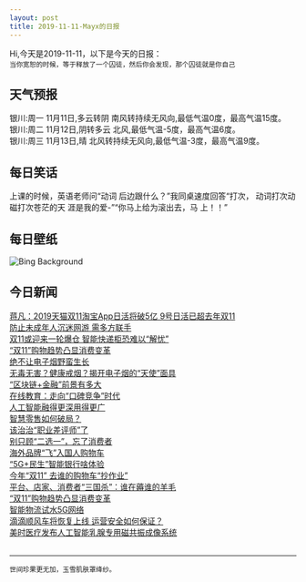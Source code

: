 ```yaml
---
layout: post
title: 2019-11-11-Mayx的日报
---
```


Hi,今天是2019-11-11，以下是今天的日报：<br><small>
当你宽恕的时候，等于释放了一个囚徒，然后你会发现，那个囚徒就是你自己</small><!--more-->
## 天气预报
银川:周一 11月11日,多云转阴 南风转持续无风向,最低气温0度，最高气温15度。<br>银川:周二 11月12日,阴转多云 北风,最低气温-5度，最高气温6度。<br>银川:周三 11月13日,晴 北风转持续无风向,最低气温-3度，最高气温9度。
## 每日笑话
上课的时候，英语老师问“动词 后边跟什么？”我同桌速度回答“打次， 动词打次动磁打次苍茫的天 涯是我的爱-”“你马上给为滚出去，马 上！！”
## 每日壁纸
![Bing Background](https://cn.bing.com/th?id=OHR.SesameStreet50_EN-US5093557671_1920x1080.jpg&rf=LaDigue_1920x1080.jpg&pid=hp "Jim Henson, along with Ernie and Bert, rehearse for an episode of 'Sesame Street' in 1970 in New York City (© David Attie/Getty Images)")
## 今日新闻

[蒋凡：2019天猫双11淘宝App日活将破5亿 9号日活已超去年双11](http://it.people.com.cn/n1/2019/1111/c1009-31448534.html)   
[防止未成年人沉迷网游 需多方联手](http://it.people.com.cn/n1/2019/1111/c1009-31447295.html)   
[双11或迎来一轮爆仓 智能快递柜恐难以“解忧”](http://it.people.com.cn/n1/2019/1111/c1009-31447620.html)   
[“双11”购物趋势凸显消费变革](http://it.people.com.cn/n1/2019/1111/c1009-31447415.html)   
[绝不让电子烟野蛮生长](http://it.people.com.cn/n1/2019/1111/c1009-31447709.html)   
[无毒无害？健康戒烟？揭开电子烟的“天使”面具](http://it.people.com.cn/n1/2019/1111/c1009-31447708.html)   
[“区块链+金融”前景有多大](http://it.people.com.cn/n1/2019/1111/c1009-31447693.html)   
[在线教育：走向“口碑竞争”时代](http://it.people.com.cn/n1/2019/1111/c1009-31447703.html)   
[人工智能融得更深用得更广](http://it.people.com.cn/n1/2019/1111/c1009-31447694.html)   
[智慧零售如何破局？](http://it.people.com.cn/n1/2019/1111/c1009-31447705.html)   
[该治治“职业差评师”了](http://it.people.com.cn/n1/2019/1111/c1009-31447704.html)   
[别只顾“二选一”，忘了消费者](http://it.people.com.cn/n1/2019/1111/c1009-31447614.html)   
[海外品牌“飞”入国人购物车](http://it.people.com.cn/n1/2019/1111/c1009-31447522.html)   
[“5G+民生”智能银行啥体验](http://it.people.com.cn/n1/2019/1111/c1009-31447413.html)   
[今年“双11” 去谁的购物车“抄作业”](http://it.people.com.cn/n1/2019/1111/c1009-31447363.html)   
[平台、店家、消费者“三国杀”：谁在薅谁的羊毛](http://it.people.com.cn/n1/2019/1111/c1009-31447618.html)   
[“双11”购物趋势凸显消费变革](http://it.people.com.cn/n1/2019/1111/c1009-31447533.html)   
[智能物流试水5G网络](http://it.people.com.cn/n1/2019/1111/c1009-31447423.html)   
[滴滴顺风车将恢复上线 运营安全如何保证？](http://it.people.com.cn/n1/2019/1111/c1009-31447297.html)   
[美时医疗发布人工智能乳腺专用磁共振成像系统](http://it.people.com.cn/n1/2019/1108/c1009-31445958.html)   
<br />

***

<small>世间珍果更无加，玉雪肌肤罩绛纱。</small>
